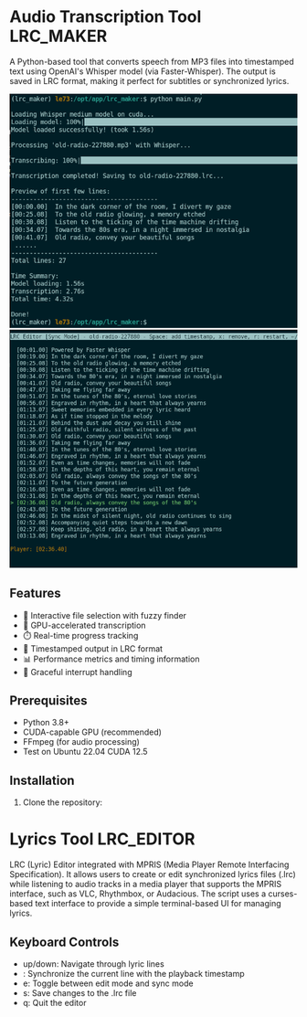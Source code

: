 # Audio Transcription Tool LRC_MAKER

A Python-based tool that converts speech from MP3 files into timestamped 
text using OpenAI's Whisper model (via Faster-Whisper). The output is 
saved in LRC format, making it perfect for subtitles or synchronized lyrics.

<img src="./png/screen_01.png" width="800"/>
<img src="./png/screen_02.png" width="800"/>

## Features

- 🎯 Interactive file selection with fuzzy finder
- 🚀 GPU-accelerated transcription
- ⏱️ Real-time progress tracking
- 🎯 Timestamped output in LRC format
- 📊 Performance metrics and timing information
- 🛑 Graceful interrupt handling

## Prerequisites

- Python 3.8+
- CUDA-capable GPU (recommended)
- FFmpeg (for audio processing)
- Test on Ubuntu 22.04 CUDA 12.5

## Installation

1. Clone the repository: 
   
# Lyrics Tool  LRC_EDITOR 

LRC (Lyric) Editor integrated with MPRIS (Media Player Remote Interfacing Specification). 
It allows users to create or edit synchronized lyrics files (.lrc) while listening to audio 
tracks in a media player that supports the MPRIS interface, such as VLC, Rhythmbox, or Audacious. 
The script uses a curses-based text interface to provide a simple terminal-based UI for managing lyrics.

## Keyboard Controls

* up/down: Navigate through lyric lines
* <SPC>: Synchronize the current line with the playback timestamp
* e: Toggle between edit mode and sync mode
* s: Save changes to the .lrc file
* q: Quit the editor

